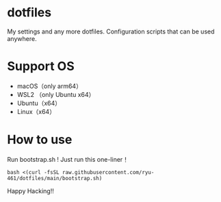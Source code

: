 # dotfiles

My settings and any more dotfiles.
Configuration scripts that can be used anywhere.

# Support OS

- macOS（only arm64）
- WSL2 （only Ubuntu x64）
- Ubuntu（x64）
- Linux（x64）

# How to use

Run bootstrap.sh !
Just run this one-liner！

```shell
bash <(curl -fsSL raw.githubusercontent.com/ryu-461/dotfiles/main/bootstrap.sh)
```

Happy Hacking!!